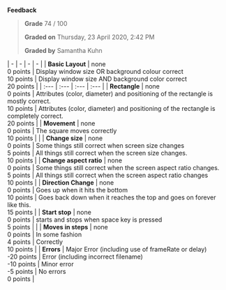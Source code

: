 **Feedback**

> **Grade** 74 / 100
>
> **Graded on** Thursday, 23 April 2020, 2:42 PM
>
> **Graded by** Samantha Kuhn

| - | - | - | - |
| **Basic Layout** | none<br>0 points | Display window size OR background colour correct<br>10 points | Display window size AND background color correct<br>20 points |
| :--- | :--- | :--- | :--- |
| **Rectangle** | none<br>0 points | Attributes (color, diameter) and positioning of the rectangle is mostly correct.<br>10 points | Attributes (color, diameter) and positioning of the rectangle is completely correct.<br>20 points |
| **Movement** | none<br>0 points | The square moves correctly<br>10 points | |
| **Change size** | none<br>0 points | Some things still correct when screen size changes<br>5 points | All things still correct when the screen size changes.<br>10 points |
| **Change aspect ratio** | none<br>0 points | Some things still correct when the screen aspect ratio changes.<br>5 points | All things still correct when the screen aspect ratio changes<br>10 points |
| **Direction Change** | none<br>0 points | Goes up when it hits the bottom<br>10 points | Goes back down when it reaches the top and goes on forever like this.<br>15 points |
| **Start stop** | none<br>0 points | starts and stops when space key is pressed<br>5 points | |
| **Moves in steps** | none<br>0 points | In some fashion<br>4 points | Correctly<br>10 points |
| **Errors** | Major Error (including use of frameRate or delay)<br>-20 points | Error (including incorrect filename)<br>-10 points | Minor error<br>-5 points | No errors<br>0 points |
